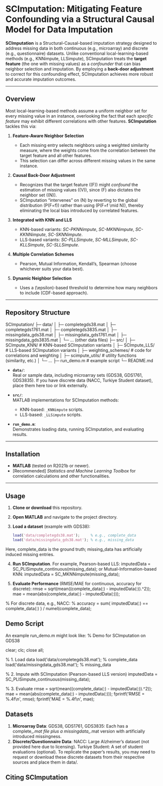 # SCImputation: Mitigating Feature Confounding via a Structural Causal Model for Data Imputation

**SCImputation** is a Structural-Causal-based imputation strategy designed to address missing data in both continuous (e.g., microarray) and discrete (e.g., questionnaire) datasets. Unlike conventional local-learning-based methods (e.g., KNNimpute, LLSimpute), SCImputation treats the **target feature** (the one with missing values) as a *confounder* that can bias neighbor selection and imputation. By employing a **back-door adjustment** to correct for this confounding effect, SCImputation achieves more robust and accurate imputation outcomes.

---

## Overview

Most local-learning-based methods assume a uniform neighbor set for every missing value in an instance, overlooking the fact that each *specific feature* may exhibit different correlations with other features. **SCImputation** tackles this via:

1. **Feature-Aware Neighbor Selection**  
   - Each missing entry selects neighbors using a weighted similarity measure, where the weights come from the correlation between the target feature and all other features.  
   - This selection can differ across different missing values in the same instance.

2. **Causal Back-Door Adjustment**  
   - Recognizes that the target feature (\(F\)) might *confound* the estimation of missing values (\(V\)), since \(F\) also dictates the neighbor set (\(N\)).  
   - SCImputation “intervenes” on \(N\) by reverting to the global distribution \(P(F=f)\) rather than using \(P(F=f \mid N)\), thereby eliminating the local bias introduced by correlated features.

3. **Integrated with KNN and LLS**  
   - KNN-based variants: *SC-PKNNimpute*, *SC-MKNNimpute*, *SC-KKNNimpute*, *SC-SKNNimpute*.  
   - LLS-based variants: *SC-PLLSimpute*, *SC-MLLSimpute*, *SC-KLLSimpute*, *SC-SLLSimpute*.

4. **Multiple Correlation Schemes**  
   - Pearson, Mutual Information, Kendall’s, Spearman (choose whichever suits your data best).

5. **Dynamic Neighbor Selection**  
   - Uses a \(\epsilon\)-based threshold to determine how many neighbors to include (CDF-based approach).

---

## Repository Structure

SCImputation/
├─ data/
│  ├─ completegds38.mat
│  ├─ completegds1761.mat
│  ├─ completegds3835.mat
│  ├─ missingdata_gds38.mat
│  ├─ missingdata_gds1761.mat
│  ├─ missingdata_gds3835.mat
│  └─ ... (other data files)
├─ src/
│  ├─ SCImpute_KNN/         # KNN-based SCImputation variants
│  ├─ SCImpute_LLS/         # LLS-based SCImputation variants
│  ├─ weighting_schemes/    # code for correlations and weighting
│  ├─ scimpute_utils/       # utility functions (similarity, etc.)
│  └─ ...
├─ run_demo.m               # example script
└─ README.md


- **`data/`**:  
  Real or sample data, including microarray sets (GDS38, GDS1761, GDS3835). If you have discrete data (NACC, Turkiye Student dataset), place them here too or link externally.  

- **`src/`**:  
  MATLAB implementations for SCImputation methods:
  - KNN-based: `_KNNimpute` scripts.  
  - LLS-based: `_LLSimpute` scripts.  

- **`run_demo.m`**:  
  Demonstrates loading data, running SCImputation, and evaluating results.

---

## Installation

- **MATLAB** (tested on R2021b or newer).  
- [Recommended] *Statistics and Machine Learning Toolbox* for correlation calculations and other functionalities.

---

## Usage

1. **Clone or download** this repository.

2. **Open MATLAB** and navigate to the project directory.

3. **Load a dataset** (example with GDS38):
   ```matlab
   load('data/completegds38.mat');     % e.g., complete_data
   load('data/missingdata_gds38.mat'); % e.g., missing_data
Here, complete_data is the ground truth; missing_data has artificially induced missing entries.

4. **Run SCImputation**. For example, Pearson-based LLS:
imputedData = SC_PLlSimpute_continuous(missing_data);
or Mutual-Information-based KNN:
imputedData = SC_MKNNimpute(missing_data);

5. **Evaluate Performance** (RMSE/MAE for continuous, accuracy for discrete):
rmse = sqrt(mean((complete_data(:) - imputedData(:)).^2));
mae  = mean(abs(complete_data(:) - imputedData(:)));

% For discrete data, e.g., NACC:
% accuracy = sum( imputedData(:) == complete_data(:) ) / numel(complete_data);

## Demo Script

An example run_demo.m might look like:
% Demo for SCImputation on GDS38

clear; clc; close all;

% 1. Load data
load('data/completegds38.mat');       % complete_data
load('data/missingdata_gds38.mat');   % missing_data

% 2. Impute with SCImputation (Pearson-based LLS version)
imputedData = SC_PLlSimpute_continuous(missing_data);

% 3. Evaluate
rmse = sqrt(mean((complete_data(:) - imputedData(:)).^2));
mae  = mean(abs(complete_data(:) - imputedData(:)));
fprintf('RMSE = %.4f\n', rmse);
fprintf('MAE  = %.4f\n', mae);

## Datasets

1. **Microarray Data**:
  GDS38, GDS1761, GDS3835: Each has a complete_*.mat file plus a missingdata_*.mat version with artificially introduced missingness.
2. **Discrete/Questionnaire Data**:
  NACC: Large Alzheimer’s dataset (not provided here due to licensing).
  Turkiye Student: A set of student evaluations (optional).
To replicate the paper’s results, you may need to request or download these discrete datasets from their respective sources and place them in data/.

## Citing SCImputation

